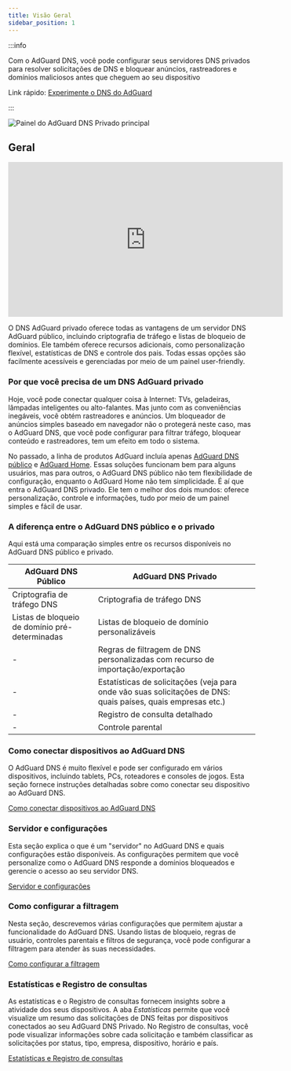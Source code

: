 ```yaml
---
title: Visão Geral
sidebar_position: 1
---
```


:::info

Com o AdGuard DNS, você pode configurar seus servidores DNS privados para resolver solicitações de DNS e bloquear anúncios, rastreadores e domínios maliciosos antes que cheguem ao seu dispositivo

Link rápido: [Experimente o DNS do AdGuard](https://agrd.io/download-dns)

:::

![Painel do AdGuard DNS Privado principal](https://cdn.adtidy.org/public/Adguard/Blog/private_adguard_dns/main.png)

## Geral

<iframe width="560" height="315" class="youtube-video" src="https://www.youtube-nocookie.com/embed/ME3_Ms9LO8M" title="Player de vídeo do YouTube" frameborder="0" allow="accelerometer; autoplay; clipboard-write; encrypted-media; gyroscope; picture-in-picture" allowfullscreen></iframe>

O DNS AdGuard privado oferece todas as vantagens de um servidor DNS AdGuard público, incluindo criptografia de tráfego e listas de bloqueio de domínios. Ele também oferece recursos adicionais, como personalização flexível, estatísticas de DNS e controle dos pais. Todas essas opções são facilmente acessíveis e gerenciadas por meio de um painel user-friendly.

### Por que você precisa de um DNS AdGuard privado

Hoje, você pode conectar qualquer coisa à Internet: TVs, geladeiras, lâmpadas inteligentes ou alto-falantes. Mas junto com as conveniências inegáveis, você obtém rastreadores e anúncios. Um bloqueador de anúncios simples baseado em navegador não o protegerá neste caso, mas o AdGuard DNS, que você pode configurar para filtrar tráfego, bloquear conteúdo e rastreadores, tem um efeito em todo o sistema.

No passado, a linha de produtos AdGuard incluía apenas [AdGuard DNS público](../public-dns/overview.md) e [AdGuard Home](https://github.com/AdguardTeam/AdGuardHome). Essas soluções funcionam bem para alguns usuários, mas para outros, o AdGuard DNS público não tem flexibilidade de configuração, enquanto o AdGuard Home não tem simplicidade. É aí que entra o AdGuard DNS privado. Ele tem o melhor dos dois mundos: oferece personalização, controle e informações, tudo por meio de um painel simples e fácil de usar.

### A diferença entre o AdGuard DNS público e o privado

Aqui está uma comparação simples entre os recursos disponíveis no AdGuard DNS público e privado.

| AdGuard DNS Público                            | AdGuard DNS Privado                                                                                           |
| ---------------------------------------------- | ------------------------------------------------------------------------------------------------------------- |
| Criptografia de tráfego DNS                    | Criptografia de tráfego DNS                                                                                   |
| Listas de bloqueio de domínio pré-determinadas | Listas de bloqueio de domínio personalizáveis                                                                 |
| -                                              | Regras de filtragem de DNS personalizadas com recurso de importação/exportação                                |
| -                                              | Estatísticas de solicitações (veja para onde vão suas solicitações de DNS: quais países, quais empresas etc.) |
| -                                              | Registro de consulta detalhado                                                                                |
| -                                              | Controle parental                                                                                             |


<!-- ## How to set up private AdGuard DNS

### For devices that support DoH, DoT, and DoQ

1. Go to your [AdGuard DNS dashboard](https://agrd.io/download-dns) (if not logged in, log in using your AdGuard account)
1. Click *Connect device* and follow on-screen instructions

:::note Supported platforms:

- Android
- iOS
- Windows
- Mac
- Linux
- Routers
- Gaming consoles
- Smart TVs

:::

Every device that you add in the AdGuard DNS panel has its own unique address that can be used if the device supports modern encrypted DNS protocols (DoH, DoT, and DoQ).

### For devices that do not support DoH, DoT, and DoQ

If the device does not support encrypted DNS and you have to use plain DNS, there are two more ways to allow AdGuard DNS to recognize the device — use dedicated IP addresses or link device's IP address.

:::note

Use plain DNS addresses only if you have no other options: this reduces the security of DNS requests. If you decide to use plain DNS, we recommend that you choose dedicated IP addresses.

:::

#### Dedicated IP addresses

For every device that you connect to AdGuard DNS, you'll be offered two dedicated IPv6 addresses that you can enter in your device settings. Using both IPv6 addresses is not mandatory, but often devices might request you to enter two IPv6 addresses.

When you connect to them, AdGuard DNS will be able to determine which particular device is sending DNS requests and display statistics for it. And you'll be able to configure DNS rules specifically for this device.

Unfortunately, not all service providers offer IPv6 support, and not all devices allow you to configure IPv6 addresses. If this is your case, you may have to rely on the Linked IP method.

#### Linked IP

If you connect your device to AdGuard DNS via Linked IP, the service will count all plain DNS requests coming from that IP address towards that "device". With this connection method, you would have to reconnect manually or through a special program each time the device's IP changes, which happens after each reboot.

The only requirement for linking IP is that **it must be a residential IP address**.

:::note

A residential IP address is an IP address assigned to a device connected to a residential ISP. It is typically associated with a physical location and is allocated to individual homes or apartments. Residential IP addresses are used by regular Internet users for their everyday online activities, such as browsing the web, accessing social media platforms, sending emails, or streaming content.

:::

If you're trying to link a residential IP address and AdGuard DNS does not allow you to do that, please contact our support team at support@adguard-dns.io.

## Private AdGuard DNS features

### Statistics

In the *Statistics* tab you can see all the summarized statistics on DNS queries made by devices connected to your Private AdGuard  DNS. It shows the total number and geography of requests, the number of blocked requests, the list of companies the requests were addressed to, requests types and top requested domains.

![Private AdGuard DNS dashboard statistics](https://cdn.adtidy.org/public/Adguard/Blog/private_adguard_dns/statistics.png)

### Traffic destination

This feature shows you where DNS requests sent by your devices go. On top of seeing the map of request destinations, you can filter the information by date, device and country.

![Private AdGuard DNS dashboard traffic](https://cdn.adtidy.org/public/Adguard/Blog/private_adguard_dns/traffic_destination.png)

### Companies

This tab allows you to quickly check which companies send the most requests, and which companies have the most blocked requests.

![Private AdGuard DNS dashboard companies](https://cdn.adtidy.org/public/Adguard/Blog/private_adguard_dns/companies.png)

### Query log

This is a detailed log where you can check out the information on every single request and also sort requests by status, type, company, device, time, country.

![Private AdGuard DNS dashboard query log](https://cdn.adtidy.org/public/Adguard/Blog/private_adguard_dns/query_log.png)

## Server settings

This section features a range of settings allowing you to customize the operation of private AdGuard DNS, ensuring the Internet functions exactly as you desire.

### Blocklists management

The *Blocklists* feature allows you to specify which domains you want to block and which you don't. Choose from a variety of blocklists for different purposes.

![Private AdGuard DNS dashboard blocklists](https://cdn.adtidy.org/public/Adguard/Blog/private_adguard_dns/blocklists.png)

### Security settings

Even if you're aware of all the tricks online scammers use, there's always a risk you'll accidentally click a malicious link. To protect yourself from such accidents, go to the *Security settings* section and check the boxes next to the options listed there.

The *Block malicious, phishing, and scam domains* feature will block domains found in the dedicated database. And the *Block newly registered domains* will block all domains registered less than 30 days ago, which are often considered risky for your online privacy.

### Parental control

To protect your child from online content you deem inappropriate, set up and activate the *Parental control* option. In addition to options such as "adult content" blocking and safe search, we've added the ability to manually specify domains for blocking and set a schedule for the *Parental control* to work accordingly.

![Parental control](https://cdn.adtidy.org/public/Adguard/Blog/private_adguard_dns/parental_control.png)

### User rules

For cases where pre-installed blocklists with thousands of rules are not enough, we have a handy feature called *User rules*. Here you can manually add custom rules to block/unblock a specific domain or import custom rule lists (see [DNS filtering rules syntax](../general/dns-filtering-syntax.md)). You can export the lists.

![Private AdGuard DNS dashboard user rules](https://cdn.adtidy.org/public/Adguard/Blog/private_adguard_dns/import.png)

### DNS-over-HTTPS with authentication

DNS-over-HTTPS with authentication provides a login and password to connect to the server. This can limit access to unauthorized users and increase security.

To enable this feature, go to *Server settings* → *Devices* → *Settings* and change the DNS server to the one with authentication. Select *Deny other protocols* to disable alternative protocol usage, ensuring exclusive DNS-over-HTTPS authentication and blocking third-party access.

![DNS-over-HTTPS with authentication](https://cdn.adtidy.org/content/release_notes/dns/v2-7/http-auth/http-auth-en.png)

## Advanced

Here you can set the way AdGuard DNS must respond to blocked domains:

- Default — zero IP address
- NXDOMAIN — the domain does not exist
- REFUSED — the server has refused to process the request
- Custom IP — you can manually specify an IP address

Additionally, you can adjust the *Time to live* (TTL) setting. This parameter defines the time period (in seconds) that a client device caches the response to a DNS request. A higher TTL means that even if a previously blocked domain is unblocked, it may still appear as blocked for a while. A TTL of 0 indicates that the device does not cache responses.

In the Advanced section, there are three options that can be customized:

- Block access to iCloud Private Relay. Devices that use iCloud Private Relay may ignore DNS settings. Enabling this option ensures that AdGuard DNS can effectively protect your device.
- Block Firefox canary domain. This setting prevents Firefox from automatically switching to its DoH resolver when AdGuard DNS is set as the system-wide DNS service.
- Log IP addresses. If this option is enabled, IP addresses associated with incoming DNS requests will be recorded and displayed in the Query log.

### Access settings

Here you can manage an access to your DNS server by configuring the following settings:

- Allowed clients. Specify which clients are permitted to use your DNS server. Please note that allowed clients are not counted in added access rules, only disallowed clients and domains

![Added rules](https://cdn.adtidy.org/content/kb/dns/private/rules_added.png)

- Disallowed clients. List clients that are denied to use your DNS server
- Disallowed domains. Specify domain names that will be denied access to your DNS server. Wildcards and DNS filtering rules can also be listed here

:::note

If you only want to use DNS on certain AS numbers or IP addresses, you should block everything else in the Disallowed clients field. Simply allowing only the necessary numbers and addresses in the *Allowed clients* field won’t be enough.

:::

By setting up these options, you can control who uses your DNS server and prevent potential DDoS attacks. Requests that are not allowed will not appear in your Query log, and they are free of charge.-->

### Como conectar dispositivos ao AdGuard DNS

O AdGuard DNS é muito flexível e pode ser configurado em vários dispositivos, incluindo tablets, PCs, roteadores e consoles de jogos. Esta seção fornece instruções detalhadas sobre como conectar seu dispositivo ao AdGuard DNS.

[Como conectar dispositivos ao AdGuard DNS](/private-dns/connect-devices/connect-devices.md)

### Servidor e configurações

Esta seção explica o que é um "servidor" no AdGuard DNS e quais configurações estão disponíveis. As configurações permitem que você personalize como o AdGuard DNS responde a domínios bloqueados e gerencie o acesso ao seu servidor DNS.

[Servidor e configurações](/private-dns/server-and-settings/server-and-settings.md)

### Como configurar a filtragem

Nesta seção, descrevemos várias configurações que permitem ajustar a funcionalidade do AdGuard DNS. Usando listas de bloqueio, regras de usuário, controles parentais e filtros de segurança, você pode configurar a filtragem para atender às suas necessidades.

[Como configurar a filtragem](/private-dns/setting-up-filtering/blocklists.md)

### Estatísticas e Registro de consultas

As estatísticas e o Registro de consultas fornecem insights sobre a atividade dos seus dispositivos. A aba *Estatísticas* permite que você visualize um resumo das solicitações de DNS feitas por dispositivos conectados ao seu AdGuard DNS Privado. No Registro de consultas, você pode visualizar informações sobre cada solicitação e também classificar as solicitações por status, tipo, empresa, dispositivo, horário e país.

[Estatísticas e Registro de consultas](/private-dns/statistics-and-log/statistics.md)
